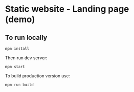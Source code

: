 # Static website - Landing page (demo)

## To run locally

```
npm install
```

Then run dev server:

```
npm start
```

To build production version use:

```
npm run build
```
